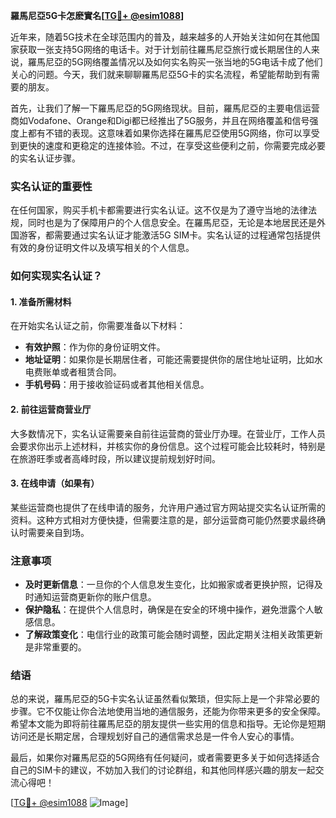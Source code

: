 **羅馬尼亞5G卡怎麽實名[[TG💪+ @esim1088](https://t.me/s/esim1088)]**

近年来，随着5G技术在全球范围内的普及，越来越多的人开始关注如何在其他国家获取一张支持5G网络的电话卡。对于计划前往羅馬尼亞旅行或长期居住的人来说，羅馬尼亞的5G网络覆盖情况以及如何实名购买一张当地的5G电话卡成了他们关心的问题。今天，我们就来聊聊羅馬尼亞5G卡的实名流程，希望能帮助到有需要的朋友。

首先，让我们了解一下羅馬尼亞的5G网络现状。目前，羅馬尼亞的主要电信运营商如Vodafone、Orange和Digi都已经推出了5G服务，并且在网络覆盖和信号强度上都有不错的表现。这意味着如果你选择在羅馬尼亞使用5G网络，你可以享受到更快的速度和更稳定的连接体验。不过，在享受这些便利之前，你需要完成必要的实名认证步骤。

### 实名认证的重要性

在任何国家，购买手机卡都需要进行实名认证。这不仅是为了遵守当地的法律法规，同时也是为了保障用户的个人信息安全。在羅馬尼亞，无论是本地居民还是外国游客，都需要通过实名认证才能激活5G SIM卡。实名认证的过程通常包括提供有效的身份证明文件以及填写相关的个人信息。

### 如何实现实名认证？

#### 1. 准备所需材料

在开始实名认证之前，你需要准备以下材料：
- **有效护照**：作为你的身份证明文件。
- **地址证明**：如果你是长期居住者，可能还需要提供你的居住地址证明，比如水电费账单或者租赁合同。
- **手机号码**：用于接收验证码或者其他相关信息。

#### 2. 前往运营商营业厅

大多数情况下，实名认证需要亲自前往运营商的营业厅办理。在营业厅，工作人员会要求你出示上述材料，并核实你的身份信息。这个过程可能会比较耗时，特别是在旅游旺季或者高峰时段，所以建议提前规划好时间。

#### 3. 在线申请（如果有）

某些运营商也提供了在线申请的服务，允许用户通过官方网站提交实名认证所需的资料。这种方式相对方便快捷，但需要注意的是，部分运营商可能仍然要求最终确认时需要亲自到场。

### 注意事项

- **及时更新信息**：一旦你的个人信息发生变化，比如搬家或者更换护照，记得及时通知运营商更新你的账户信息。
- **保护隐私**：在提供个人信息时，确保是在安全的环境中操作，避免泄露个人敏感信息。
- **了解政策变化**：电信行业的政策可能会随时调整，因此定期关注相关政策更新是非常重要的。

### 结语

总的来说，羅馬尼亞的5G卡实名认证虽然看似繁琐，但实际上是一个非常必要的步骤。它不仅能让你合法地使用当地的通信服务，还能为你带来更多的安全保障。希望本文能为即将前往羅馬尼亞的朋友提供一些实用的信息和指导。无论你是短期访问还是长期定居，合理规划好自己的通信需求总是一件令人安心的事情。

最后，如果你对羅馬尼亞的5G网络有任何疑问，或者需要更多关于如何选择适合自己的SIM卡的建议，不妨加入我们的讨论群组，和其他同样感兴趣的朋友一起交流心得吧！

[[TG💪+ @esim1088](https://t.me/s/esim1088) ![Image](https://i.postimg.cc/4NQfJmqS/Snipaste-2025-05-13-00-14-12.png)]